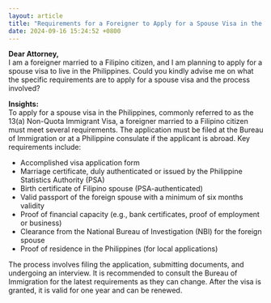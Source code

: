 ```yaml
---
layout: article
title: "Requirements for a Foreigner to Apply for a Spouse Visa in the Philippines"
date: 2024-09-16 15:24:52 +0800
---
```


<p><strong>Dear Attorney,</strong><br>I am a foreigner married to a Filipino citizen, and I am planning to apply for a spouse visa to live in the Philippines. Could you kindly advise me on what the specific requirements are to apply for a spouse visa and the process involved?</p><p><strong>Insights:</strong><br>To apply for a spouse visa in the Philippines, commonly referred to as the 13(a) Non-Quota Immigrant Visa, a foreigner married to a Filipino citizen must meet several requirements. The application must be filed at the Bureau of Immigration or at a Philippine consulate if the applicant is abroad. Key requirements include:</p><ul><li>Accomplished visa application form</li><li>Marriage certificate, duly authenticated or issued by the Philippine Statistics Authority (PSA)</li><li>Birth certificate of Filipino spouse (PSA-authenticated)</li><li>Valid passport of the foreign spouse with a minimum of six months validity</li><li>Proof of financial capacity (e.g., bank certificates, proof of employment or business)</li><li>Clearance from the National Bureau of Investigation (NBI) for the foreign spouse</li><li>Proof of residence in the Philippines (for local applications)</li></ul><p>The process involves filing the application, submitting documents, and undergoing an interview. It is recommended to consult the Bureau of Immigration for the latest requirements as they can change. After the visa is granted, it is valid for one year and can be renewed.</p>